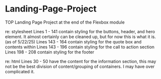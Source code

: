 # Landing-Page-Project
TOP Landing Page Project at the end of the Flexbox module

re: stylesheet
Lines 1 - 141 contain styling for the buttons, header, and hero element. 
It almost certainly can be cleaned up, but for now this is what it is. (as of 5/22/25)
Lines 143 - 164 contain styling for the quote box and contents within
Lines 143 - 196 contain styling for the call to action section
Lines 198 - 208 contain styling for the footer

re: html 
Lines 30 - 50 have the content for the information section, this may not be the best division of content/grouping of containers. I may have over complicated it. 